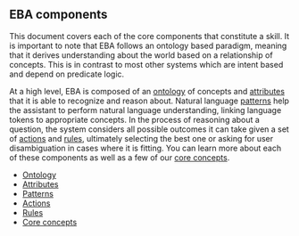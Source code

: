 ## EBA components

This document covers each of the core components that constitute a skill. It is important to note that EBA follows an ontology based paradigm, meaning that it derives understanding about the world based on a relationship of concepts. This is in contrast to most other systems which are intent based and depend on predicate logic.

At a high level, EBA is composed of an [ontology](./Ontology.md) of concepts and [attributes](./Attributes.md) that it is able to recognize and reason about. Natural language [patterns](Patterns.md) help the assistant to perform natural language understanding, linking language tokens to appropriate concepts. In the process of reasoning about a question, the system considers all possible outcomes it can take given a set of [actions](./Actions.md) and [rules](./Rules.md), ultimately selecting the best one or asking for user disambiguation in cases where it is fitting. You can learn more about each of these components as well as a few of our [core concepts](./CoreConcepts.md).

* [Ontology](./Ontology.md)
* [Attributes](./Attributes.md)
* [Patterns](Patterns.md)
* [Actions](./Actions.md)
* [Rules](./Rules.md)
* [Core concepts](./CoreConcepts.md)
